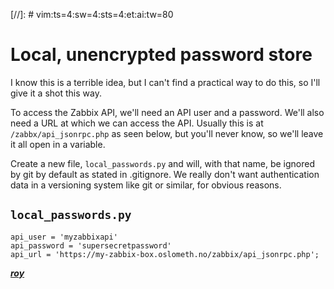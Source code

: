 [//]: # vim:ts=4:sw=4:sts=4:et:ai:tw=80

# Local, unencrypted password store

I know this is a terrible idea, but I can't find a practical way to do this, so
I'll give it a shot this way.

To access the Zabbix API, we'll need an API user and a password. We'll also need
a URL at which we can access the API. Usually this is at
`/zabbx/api_jsonrpc.php` as seen below, but you'll never know, so we'll leave it
all open in a variable.

Create a new file, `local_passwords.py` and will, with that name, be ignored by
git by default as stated in .gitignore. We really don't want authentication data
in a versioning system like git or similar, for obvious reasons.

## `local_passwords.py`
```
api_user = 'myzabbixapi'
api_password = 'supersecretpassword'
api_url = 'https://my-zabbix-box.oslometh.no/zabbix/api_jsonrpc.php';
```

***[roy](mailto:roy@karlsbakk.net)***

